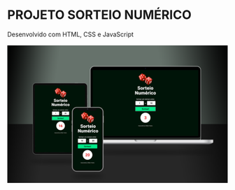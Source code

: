 # PROJETO SORTEIO NUMÉRICO
Desenvolvido com HTML, CSS e JavaScript
<br>
<br>
<img src='https://github.com/willianpocinhos/projeto-sorteio-numerico/blob/master/assets/sorteio-numerico-mockup.png?raw=true' alt='sorteio-numerico-mockup'>
